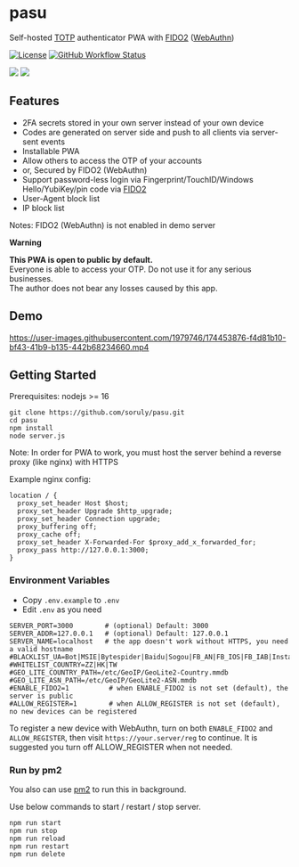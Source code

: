 # pasu

Self-hosted [TOTP](https://en.wikipedia.org/wiki/Time-based_one-time_password) authenticator PWA with [FIDO2](https://en.wikipedia.org/wiki/FIDO2_Project) ([WebAuthn](https://en.wikipedia.org/wiki/WebAuthn))

[![License](https://img.shields.io/github/license/soruly/pasu.svg?style=flat-square)](https://github.com/soruly/pasu/blob/master/LICENSE)
[![GitHub Workflow Status](https://img.shields.io/github/workflow/status/soruly/pasu/Node.js%20Lint?style=flat-square)](https://github.com/soruly/pasu/actions)

![](https://user-images.githubusercontent.com/1979746/174454681-5d9cc324-bddc-4516-9452-f64a97311db4.png)
![](https://user-images.githubusercontent.com/1979746/174454683-0ee0128f-3be1-4e44-8787-88c04784ab9e.png)

## Features

- 2FA secrets stored in your own server instead of your own device
- Codes are generated on server side and push to all clients via server-sent events
- Installable PWA
- Allow others to access the OTP of your accounts
- or, Secured by FIDO2 (WebAuthn)
- Support password-less login via Fingerprint/TouchID/Windows Hello/YubiKey/pin code via [FIDO2](https://github.com/webauthn-open-source/fido2-lib)
- User-Agent block list
- IP block list

Notes: FIDO2 (WebAuthn) is not enabled in demo server

**Warning**

**This PWA is open to public by default.**\
Everyone is able to access your OTP. Do not use it for any serious businesses.\
The author does not bear any losses caused by this app.

## Demo

https://user-images.githubusercontent.com/1979746/174453876-f4d81b10-bf43-41b9-b135-442b68234660.mp4

## Getting Started

Prerequisites: nodejs >= 16

```
git clone https://github.com/soruly/pasu.git
cd pasu
npm install
node server.js
```

Note: In order for PWA to work, you must host the server behind a reverse proxy (like nginx) with HTTPS

Example nginx config:

```
location / {
  proxy_set_header Host $host;
  proxy_set_header Upgrade $http_upgrade;
  proxy_set_header Connection upgrade;
  proxy_buffering off;
  proxy_cache off;
  proxy_set_header X-Forwarded-For $proxy_add_x_forwarded_for;
  proxy_pass http://127.0.0.1:3000;
}
```

### Environment Variables

- Copy `.env.example` to `.env`
- Edit `.env` as you need

```
SERVER_PORT=3000        # (optional) Default: 3000
SERVER_ADDR=127.0.0.1   # (optional) Default: 127.0.0.1
SERVER_NAME=localhost   # the app doesn't work without HTTPS, you need a valid hostname
#BLACKLIST_UA=Bot|MSIE|Bytespider|Baidu|Sogou|FB_AN|FB_IOS|FB_IAB|Instagram
#WHITELIST_COUNTRY=ZZ|HK|TW
#GEO_LITE_COUNTRY_PATH=/etc/GeoIP/GeoLite2-Country.mmdb
#GEO_LITE_ASN_PATH=/etc/GeoIP/GeoLite2-ASN.mmdb
#ENABLE_FIDO2=1          # when ENABLE_FIDO2 is not set (default), the server is public
#ALLOW_REGISTER=1        # when ALLOW_REGISTER is not set (default), no new devices can be registered
```

To register a new device with WebAuthn, turn on both `ENABLE_FIDO2` and `ALLOW_REGISTER`, then visit `https://your.server/reg` to continue. It is suggested you turn off ALLOW_REGISTER when not needed.

### Run by pm2

You also can use [pm2](https://pm2.keymetrics.io/) to run this in background.

Use below commands to start / restart / stop server.

```
npm run start
npm run stop
npm run reload
npm run restart
npm run delete
```
